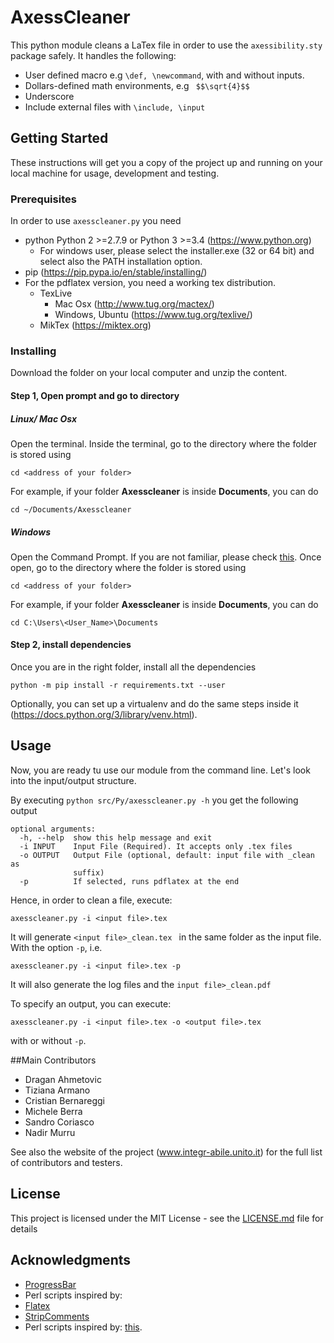 # AxessCleaner


This python module cleans a LaTex file in order to use the ```axessibility.sty``` package safely. It handles the following:

* User defined macro e.g ```\def, \newcommand```, with and without inputs. 
* Dollars-defined math environments, e.g ``` $$\sqrt{4}$$``` 
* Underscore
* Include external files with ```\include, \input```

## Getting Started

These instructions will get you a copy of the project up and running on your local machine for usage, development and testing.

### Prerequisites

In order to use ```axesscleaner.py``` you need

* python  Python 2 >=2.7.9 or Python 3 >=3.4  (https://www.python.org)
    * For windows user, please select the installer.exe (32 or 64 bit) and select also the PATH installation option.
* pip (https://pip.pypa.io/en/stable/installing/)
* For the pdflatex version, you need a working tex distribution.
    * TexLive 
        * Mac Osx (http://www.tug.org/mactex/)
        * Windows, Ubuntu (https://www.tug.org/texlive/)
    * MikTex (https://miktex.org)
    

### Installing

Download the folder on your local computer and unzip the content. 

#### Step 1, Open prompt and go to directory 

##### Linux/ Mac Osx
Open the terminal. 
Inside the terminal, go to the directory where the folder is stored using 

```cd <address of your folder>```

For example, if your folder **Axesscleaner** is inside **Documents**, you can do 

```cd ~/Documents/Axesscleaner```  

##### Windows

Open the Command Prompt. If you are not familiar, please check [this](https://www.lifewire.com/how-to-open-command-prompt-2618089). 
Once open, go to the directory where the folder is stored using
 
```cd <address of your folder>```

For example, if your folder **Axesscleaner** is inside **Documents**, you can do 

```cd C:\Users\<User_Name>\Documents``` 

#### Step 2, install dependencies

Once you are in the right folder, install all the dependencies

```python -m pip install -r requirements.txt --user```


Optionally, you can set up a virtualenv and do the same steps inside it (https://docs.python.org/3/library/venv.html).

## Usage

Now, you are ready tu use our module from the command line. Let's look into the input/output structure.

By executing ```python src/Py/axesscleaner.py -h``` you get the following output

```
optional arguments:
  -h, --help  show this help message and exit
  -i INPUT    Input File (Required). It accepts only .tex files
  -o OUTPUT   Output File (optional, default: input file with _clean as
              suffix)
  -p          If selected, runs pdflatex at the end

```

Hence, in order to clean a file, execute:

```
axesscleaner.py -i <input file>.tex 

```
It will generate ```<input file>_clean.tex ``` in the same folder as the input file. With the option ```-p```, i.e. 

```
axesscleaner.py -i <input file>.tex -p 

```
It will also generate the log files and the ```input file>_clean.pdf```

To specify an output, you can execute:

```
axesscleaner.py -i <input file>.tex -o <output file>.tex

```
with or without ```-p```.

##Main Contributors

* Dragan Ahmetovic
* Tiziana Armano
* Cristian Bernareggi
* Michele Berra
* Sandro Coriasco
* Nadir Murru

See also the website of the project (www.integr-abile.unito.it) for the full list of contributors and testers.
 

## License

This project is licensed under the MIT License - see the [LICENSE.md](LICENSE.md) file for details

## Acknowledgments

* [ProgressBar](https://github.com/bozoh/console_progressbar)
* Perl scripts inspired by:
* [Flatex](https://github.com/johnjosephhorton/flatex)
* [StripComments](https://gist.github.com/amerberg/a273ca1e579ab573b499)
* Perl scripts inspired by: [this](https://tex.stackexchange.com/questions/118021/how-to-replace-all-by).

